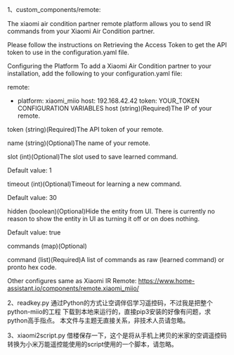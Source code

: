 
1、custom_components/remote:

The xiaomi air condition partner remote platform allows you to send IR commands from your Xiaomi Air Condition partner.

Please follow the instructions on Retrieving the Access Token to get the API token to use in the configuration.yaml file.

Configuring the Platform
To add a Xiaomi Air Condition partner to your installation, add the following to your configuration.yaml file:

remote:
  - platform: xiaomi_miio
    host: 192.168.42.42
    token: YOUR_TOKEN
CONFIGURATION VARIABLES
host
(string)(Required)The IP of your remote.

token
(string)(Required)The API token of your remote.

name
(string)(Optional)The name of your remote.

slot
(int)(Optional)The slot used to save learned command.

Default value: 1

timeout
(int)(Optional)Timeout for learning a new command.

Default value: 30

hidden
(boolean)(Optional)Hide the entity from UI. There is currently no reason to show the entity in UI as turning it off or on does nothing.

Default value: true

commands
(map)(Optional)

command
(list)(Required)A list of commands as raw (learned command) or pronto hex code.

Other configures same as Xiaomi IR Remote:
https://www.home-assistant.io/components/remote.xiaomi_miio/

2、readkey.py
通过Python的方式让空调伴侣学习遥控码，不过我是把整个python-miio的工程
下载到本地来运行的，直接pip3安装的好像有问题，求python高手指点。
本文件与主题无直接关系，非技术人员请忽略。

3、xiaomi2script.py
借楼保存一下，这个是将从手机上拷贝的米家的空调遥控码转换为小米万能遥控能使用的script使用的一个脚本，请忽略。

